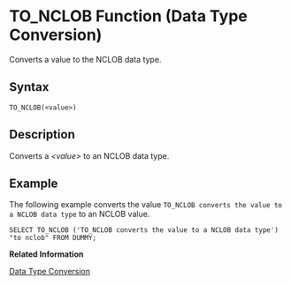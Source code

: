 <!-- loio20ef8d6f751910148aa787ac113859f0 -->

# TO\_NCLOB Function \(Data Type Conversion\)

Converts a value to the NCLOB data type.



<a name="loio20ef8d6f751910148aa787ac113859f0__sql_function_to_nclob_1sql_function_to_nclob_syntax"/>

## Syntax

```
TO_NCLOB(<value>)
```



<a name="loio20ef8d6f751910148aa787ac113859f0__sql_function_to_nclob_1sql_function_to_nclob_description"/>

## Description

Converts a *<value\>* to an NCLOB data type.



<a name="loio20ef8d6f751910148aa787ac113859f0__sql_function_to_nclob_1sql_function_to_nclob_examples"/>

## Example

The following example converts the value `TO_NCLOB converts the value to a NCLOB data type` to an NCLOB value.

```
SELECT TO_NCLOB ('TO_NCLOB converts the value to a NCLOB data type') "to nclob" FROM DUMMY;
```

**Related Information**  


[Data Type Conversion](../data-type-conversion-46ff965.md "Both implicit and explicit data type conversions are allowed in the SAP HANA database.")

